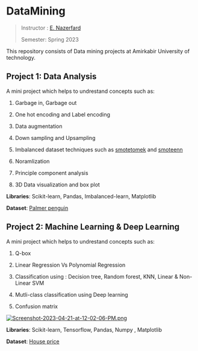 # DataMining

> Instructor : [E. Nazerfard](https://scholar.google.com/citations?user=Cl5tre8AAAAJ&hl=en)
> 
> Semester: Spring 2023

This repository consists of Data mining projects at Amirkabir University of technology.

## Project 1: Data Analysis

A mini project which helps to undrestand concepts such as:

1. Garbage in, Garbage out

2. One hot encoding and Label encoding

3. Data augmentation

4. Down sampling and Upsampling

5. Imbalanced dataset techniques such as <u>smotetomek</u> and <u>smoteenn</u>

6. Noramlization

7. Principle component analysis

8. 3D Data visualization and box plot

**Libraries**: Scikit-learn, Pandas, Imbalanced-learn, Matplotlib

**Dataset**: [Palmer penguin](https://allisonhorst.github.io/palmerpenguins/)

## Project 2: Machine Learning & Deep Learning

A mini project which helps to undrestand concepts such as:

1. Q-box

2. Linear Regression Vs Polynomial Regression

3. Classification using : Decision tree, Random forest, KNN, Linear & Non-Linear SVM

4. Mutli-class classification using Deep learning

5. Confusion matrix

[![Screenshot-2023-04-21-at-12-02-06-PM.png](https://i.postimg.cc/15GZPkPx/Screenshot-2023-04-21-at-12-02-06-PM.png)](https://postimg.cc/nChWGwCT)

**Libraries**: Scikit-learn, Tensorflow, Pandas, Numpy , Matplotlib

**Dataset**: [House price](https://drive.google.com/file/d/17avT1w01dj9ELs8UiJS7yOmQkjd06Q3h/view?usp=sharing)
